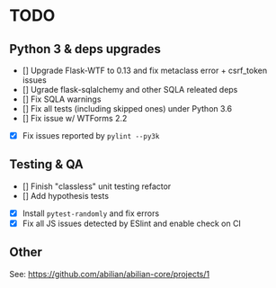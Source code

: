 # TODO

## Python 3 & deps upgrades

- [] Upgrade Flask-WTF to 0.13 and fix metaclass error + csrf_token issues
- [] Ugrade flask-sqlalchemy and other SQLA releated deps
- [] Fix SQLA warnings
- [] Fix all tests (including skipped ones) under Python 3.6
- [] Fix issue w/ WTForms 2.2

- [x] Fix issues reported by `pylint --py3k`

## Testing & QA

- [] Finish "classless" unit testing refactor
- [] Add hypothesis tests

- [x] Install `pytest-randomly` and fix errors
- [x] Fix all JS issues detected by ESlint and enable check on CI

## Other

See: <https://github.com/abilian/abilian-core/projects/1>
